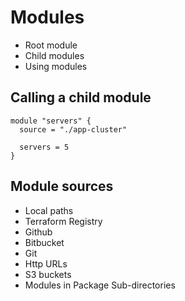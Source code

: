 # Modules

- Root module
- Child modules
- Using modules


## Calling a child module
```hcl
module "servers" {
  source = "./app-cluster"

  servers = 5
}
```

## Module sources
- Local paths
- Terraform Registry
- Github
- Bitbucket
- Git
- Http URLs
- S3 buckets
- Modules in Package Sub-directories
